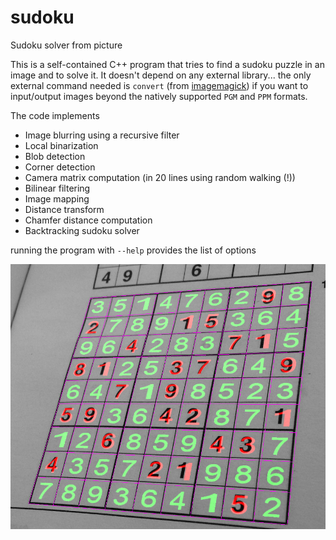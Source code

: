 # sudoku
Sudoku solver from picture

This is a self-contained C++ program that tries to find a sudoku puzzle in an image and to solve it.
It doesn't depend on any external library... the only external command needed is `convert` (from
[imagemagick](https://www.imagemagick.org)) if you want to input/output images beyond the natively
supported `PGM` and `PPM` formats.

The code implements

- Image blurring using a recursive filter
- Local binarization
- Blob detection
- Corner detection
- Camera matrix computation (in 20 lines using random walking (!))
- Bilinear filtering
- Image mapping
- Distance transform
- Chamfer distance computation
- Backtracking sudoku solver

running the program with `--help` provides the list of options

![example output](test-images/out7.jpg)
